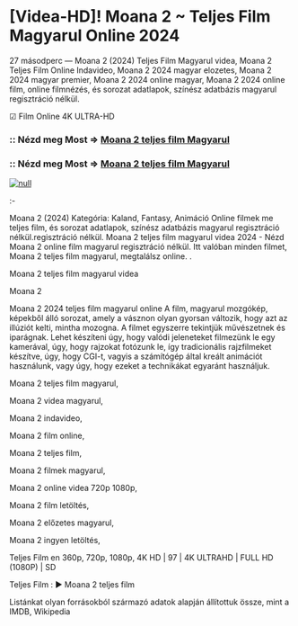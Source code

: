 # [Videa-HD]! Moana 2 ~ Teljes Film Magyarul Online 2024

27 másodperc — Moana 2 (2024) Teljes Film Magyarul videa, Moana 2 Teljes Film Online Indavideo, Moana 2 2024 magyar elozetes, Moana 2 2024 magyar premier, Moana 2 2024 online magyar, Moana 2 2024 online film, online filmnézés, és sorozat adatlapok, színész adatbázis magyarul regisztráció nélkül.

☑ Film Online 4K ULTRA-HD

### :: Nézd meg Most => [Moana 2 teljes film Magyarul](https://t.co/lIuTbfix1j)

### :: Nézd meg Most => [Moana 2 teljes film Magyarul](https://t.co/lIuTbfix1j)

[![null](https://static.wixstatic.com/media/855a25_043b5abeb4ae4d35ac003198e7fe56ed~mv2.gif)](https://t.co/lIuTbfix1j)

:-

Moana 2 (2024) Kategória: Kaland, Fantasy, Animáció Online filmek me teljes film, és sorozat adatlapok, színész adatbázis magyarul regisztráció nélkül.regisztráció nélkül. Moana 2 teljes film magyarul videa 2024 - Nézd Moana 2 online film magyarul regisztráció nélkül. Itt valóban minden filmet, Moana 2 teljes film magyarul, megtalálsz online.
.

Moana 2 teljes film magyarul videa

Moana 2

Moana 2 2024 teljes film magyarul online A film, magyarul mozgókép, képekből álló sorozat, amely a vásznon olyan gyorsan változik, hogy azt az illúziót kelti, mintha mozogna. A filmet egyszerre tekintjük művészetnek és iparágnak. Lehet készíteni úgy, hogy valódi jeleneteket filmezünk le egy kamerával, úgy, hogy rajzokat fotózunk le, így tradicionális rajzfilmeket készítve, úgy, hogy CGI-t, vagyis a számítógép által kreált animációt használunk, vagy úgy, hogy ezeket a technikákat egyaránt használjuk.

Moana 2 teljes film magyarul,

Moana 2 videa magyarul,

Moana 2 indavideo,

Moana 2 film online,

Moana 2 teljes film,

Moana 2 filmek magyarul,

Moana 2 online videa 720p 1080p,

Moana 2 film letöltés,

Moana 2 előzetes magyarul,

Moana 2 ingyen letöltés,

Teljes Film en 360p, 720p, 1080p, 4K HD | 97 | 4K ULTRAHD | FULL HD (1080P) | SD

Teljes Film : ► Moana 2 teljes film

Listánkat olyan forrásokból származó adatok alapján állítottuk össze, mint a IMDB, Wikipedia
